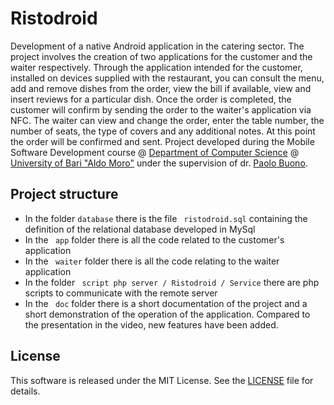 # Ristodroid
Development of a native Android application in the catering sector. The project involves the creation of two applications for the customer and the waiter respectively.
Through the application intended for the customer, installed on devices supplied with the restaurant, you can consult the menu, add and remove dishes from the order, view the bill if available, view and insert reviews for a particular dish. Once the order is completed, the customer will confirm by sending the order to the waiter's application via NFC.
The waiter can view and change the order, enter the table number, the number of seats, the type of covers and any additional notes. At this point the order will be confirmed and sent.
Project developed during the Mobile Software Development course @ [Department of Computer Science](https://www.uniba.it/ricerca/dipartimenti/informatica) @ [University of Bari "Aldo Moro"](http://www.uniba.it/) under the supervision of dr. [Paolo Buono](http://ivu.di.uniba.it/people/buono.htm).

## Project structure
* In the folder ```database``` there is the file ``` ristodroid.sql``` containing the definition of the relational database developed in MySql
* In the ``` app``` folder there is all the code related to the customer's application
* In the ``` waiter```  folder there is all the code relating to the waiter application
* In the folder ``` script php server / Ristodroid / Service``` there are php scripts to communicate with the remote server
* In the ``` doc``` folder there is a short documentation of the project and a short demonstration of the operation of the application. Compared to the presentation in the video, new features have been added.

## License
This software is released under the MIT License. See the [LICENSE](LICENSE) file for details.
